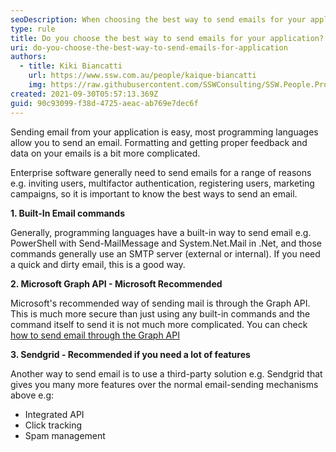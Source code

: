 ```yaml
---
seoDescription: When choosing the best way to send emails for your application, consider using Microsoft Graph API for security and ease of use. For more features, opt for Sendgrid's integrated API with click tracking and spam management.
type: rule
title: Do you choose the best way to send emails for your application?
uri: do-you-choose-the-best-way-to-send-emails-for-application
authors:
  - title: Kiki Biancatti
    url: https://www.ssw.com.au/people/kaique-biancatti
    img: https://raw.githubusercontent.com/SSWConsulting/SSW.People.Profiles/main/Kaique-Biancatti/Images/Kaique-Biancatti-Profile.jpg
created: 2021-09-30T05:57:13.369Z
guid: 90c93099-f38d-4725-aeac-ab769e7dec6f
---
```


Sending email from your application is easy, most programming languages allow you to send an email. Formatting and getting proper feedback and data on your emails is a bit more complicated.

<!--endintro-->

Enterprise software generally need to send emails for a range of reasons e.g. inviting users, multifactor authentication, registering users, marketing campaigns, so it is important to know the best ways to send an email.

**1. Built-In Email commands**

Generally, programming languages have a built-in way to send email e.g. PowerShell with Send-MailMessage and System.Net.Mail in .Net, and those commands generally use an SMTP server (external or internal).
If you need a quick and dirty email, this is a good way.

**2. Microsoft Graph API - Microsoft Recommended**

Microsoft's recommended way of sending mail is through the Graph API. This is much more secure than just using any built-in commands and the command itself to send it is not much more complicated.
You can check [how to send email through the Graph API](https://docs.microsoft.com/en-us/graph/api/user-sendmail?view=graph-rest-1.0&tabs=http)

**3. Sendgrid - Recommended if you need a lot of features**

Another way to send email is to use a third-party solution e.g. Sendgrid that gives you many more features over the normal email-sending mechanisms above e.g:

- Integrated API
- Click tracking
- Spam management
